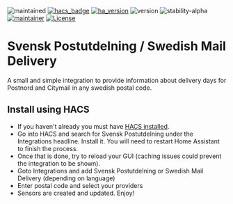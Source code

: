 ![maintained](https://img.shields.io/maintenance/yes/2022.svg)
[![hacs_badge](https://img.shields.io/badge/hacs-default-green.svg)](https://github.com/custom-components/hacs)
[![ha_version](https://img.shields.io/badge/home%20assistant-2021.12%2B-green.svg)](https://www.home-assistant.io)
![version](https://img.shields.io/badge/version-1.0.2-green.svg)
![stability-alpha](https://img.shields.io/badge/stability-stable-green.svg)
[![maintainer](https://img.shields.io/badge/maintainer-dsorlov-blue.svg)](https://github.com/DSorlov)
[![License](https://img.shields.io/badge/License-Apache%202.0-blue.svg)](https://opensource.org/licenses/Apache-2.0)

Svensk Postutdelning / Swedish Mail Delivery
============================================

A small and simple integration to provide information about delivery days for Postnord and Citymail in any swedish postal code.

## Install using HACS

* If you haven't already you must have [HACS installed](https://hacs.xyz/docs/setup/download).
* Go into HACS and search for Svensk Postutdelning under the Integrations headline. Install it. You will need to restart Home Assistant to finish the process.
* Once that is done, try to reload your GUI (caching issues could prevent the integration to be shown).
* Goto Integrations and add Svensk Postutdelning or Swedish Mail Delivery (depending on language)
* Enter postal code and select your providers
* Sensors are created and updated. Enjoy!

